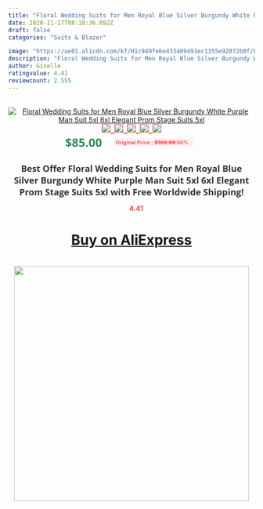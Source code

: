 ```yaml
---
title: "Floral Wedding Suits for Men Royal Blue Silver Burgundy White Purple Man Suit 5xl 6xl Elegant Prom Stage Suits 5xl"
date: 2020-11-17T08:10:36.892Z
draft: false
categories: "Suits & Blazer"

image: "https://ae01.alicdn.com/kf/H1c949fe6e433409491ec1355e92072b0f/Floral-Wedding-Suits-for-Men-Royal-Blue-Silver-Burgundy-White-Purple-Man-Suit-5xl-6xl-Elegant.jpg"
description: "Floral Wedding Suits for Men Royal Blue Silver Burgundy White Purple Man Suit 5xl 6xl Elegant Prom Stage Suits 5xl"
author: Giselle
ratingvalue: 4.41
reviewcount: 2.555
---
```

<br>
<div style="text-align: center;">
<a href="https://s.click.aliexpress.com/e/_AqtYk5" target="_blank" rel="nofollow noopener noreferrer"><img alt="Floral Wedding Suits for Men Royal Blue Silver Burgundy White Purple Man Suit 5xl 6xl Elegant Prom Stage Suits 5xl" class="magnifier-image" src="https://ae01.alicdn.com/kf/H1c949fe6e433409491ec1355e92072b0f/Floral-Wedding-Suits-for-Men-Royal-Blue-Silver-Burgundy-White-Purple-Man-Suit-5xl-6xl-Elegant.jpg_640x640.jpg">
<br>
<img style="border:1px solid salmon" src="https://ae01.alicdn.com/kf/H1c949fe6e433409491ec1355e92072b0f/Floral-Wedding-Suits-for-Men-Royal-Blue-Silver-Burgundy-White-Purple-Man-Suit-5xl-6xl-Elegant.jpg_120x120.jpg">&nbsp;&nbsp;<img style="border:1px solid salmon" src="https://ae01.alicdn.com/kf/H761f90131938480087cf802ea0c1fb173/Floral-Wedding-Suits-for-Men-Royal-Blue-Silver-Burgundy-White-Purple-Man-Suit-5xl-6xl-Elegant.jpg_120x120.jpg">&nbsp;&nbsp;<img style="border:1px solid salmon" src="https://ae01.alicdn.com/kf/Hc0b6cd0fa6a6430ab1f61a01220c44aeU/Floral-Wedding-Suits-for-Men-Royal-Blue-Silver-Burgundy-White-Purple-Man-Suit-5xl-6xl-Elegant.jpg_120x120.jpg">&nbsp;&nbsp;<img style="border:1px solid salmon" src="https://ae01.alicdn.com/kf/H546dd3a5c8db4cd58a613b7548546ab8J/Floral-Wedding-Suits-for-Men-Royal-Blue-Silver-Burgundy-White-Purple-Man-Suit-5xl-6xl-Elegant.jpg_120x120.jpg">&nbsp;&nbsp;<img style="border:1px solid salmon" src="https://ae01.alicdn.com/kf/H52257d2356b04bcbbd0f05c8e572235fi/Floral-Wedding-Suits-for-Men-Royal-Blue-Silver-Burgundy-White-Purple-Man-Suit-5xl-6xl-Elegant.jpg_120x120.jpg"></a></div><br0>
<div style="text-align: center;"><span style="background-color: white; border: 0px; box-sizing: border-box; color: seagreen; display: inline-block; font-family: &quot;open sans&quot; , &quot;arial&quot; , &quot;helvetica&quot; , sans-serif , &quot;heiti&quot;; font-size: 24px; font-stretch: inherit; font-weight: 700; line-height: inherit; margin: 0px 10px 0px 0px; padding: 0px; vertical-align: middle;">$85.00 </span>
<span style="background: rgb(255 , 241 , 241); border-radius: 3px; border: 0px; box-sizing: border-box; color: #ff4747; display: inline-block; font-family: inherit; font-size: 12px; font-stretch: inherit; font-style: inherit; font-variant: inherit; font-weight: 600; line-height: inherit; margin: 0px; padding: 2px 5px; transform: scale(0.9); vertical-align: middle;">Original Price : <b style="text-decoration: line-through;">$169.99 </b> 50%&nbsp;&nbsp;</span></div>
<h1 style="color: #333333; display: inline-block; font-family: &quot;open sans&quot; , &quot;arial&quot; , &quot;helvetica&quot; , sans-serif , &quot;heiti&quot;; font-size: 18px; font-stretch: inherit; font-weight: 700; text-align: center;">Best Offer Floral Wedding Suits for Men Royal Blue Silver Burgundy White Purple Man Suit 5xl 6xl Elegant Prom Stage Suits 5xl with Free Worldwide Shipping!</h1>
<div style="color: #ff4747; text-align: center;">
<img src="https://4.bp.blogspot.com/-M0ZcTcb-5uY/XleCXlxnR4I/AAAAAAAAAEc/OrjgMkXV1oMQFaCRZj5HQwOCBcu3w1FegCPcBGAYYCw/s1600/star.png" style="height: 15px;">&nbsp;<b>4.41</b></div>
<div class="button_cont" align="center"><a class="buynow_a" href="https://s.click.aliexpress.com/e/_AqtYk5" target="_blank" rel="nofollow noopener noreferrer"><H1>Buy on AliExpress</H1></a></div><br>
<div class="separator" style="clear: both; text-align: center;">
<img src="https://lh3.googleusercontent.com/-pTy5HemUv9M/XlePHvY0dAI/AAAAAAAAAE4/0nX5iRUoIWY8eMW9Dpxeirr157OZliDIgCLcBGAsYHQ/s1600/badge.gif" width="480">
</div>
